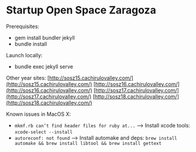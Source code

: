 # Startup Open Space Zaragoza 

Prerequisites:
- gem install bundler jekyll
- bundle install

Launch locally:
- bundle exec jekyll serve

Other year sites:
[http://sosz15.cachirulovalley.com/](http://sosz15.cachirulovalley.com/)
[http://sosz16.cachirulovalley.com/](http://sosz16.cachirulovalley.com/)
[http://sosz17.cachirulovalley.com/](http://sosz17.cachirulovalley.com/)
[http://sosz18.cachirulovalley.com/](http://sosz18.cachirulovalley.com/)

Known issues in MacOS X:
- `mkmf.rb can’t find header files for ruby at...` --> Install xcode tools: `xcode-select --install`
- `autoreconf: not found` --> Install automake and deps: `brew install automake && brew install libtool && brew install gettext`
